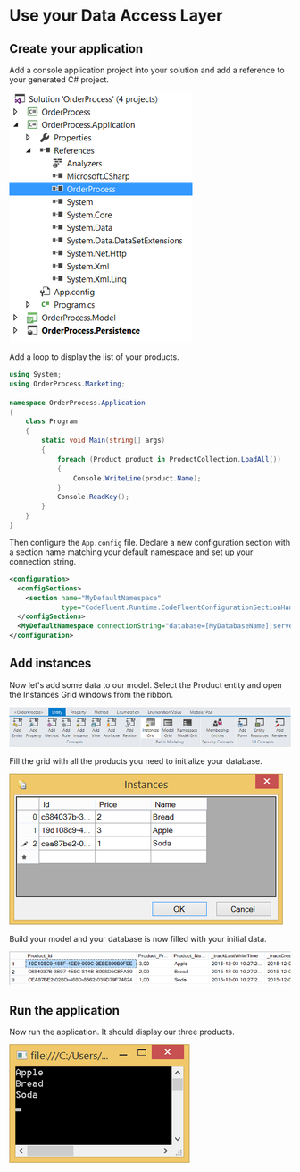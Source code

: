 # Use your Data Access Layer

## Create your application

Add a console application project into your solution and add a reference to your generated C# project.

![](img/use-your-dal-01.png)

Add a loop to display the list of your products.

```csharp
using System;
using OrderProcess.Marketing;

namespace OrderProcess.Application
{
    class Program
    {
        static void Main(string[] args)
        {
            foreach (Product product in ProductCollection.LoadAll())
            {
                Console.WriteLine(product.Name);
            }
            Console.ReadKey();
        }
    }
}
```

Then configure the ```App.config``` file. Declare a new configuration section with a section name matching your default namespace and set up your connection string.
```xml
<configuration>
  <configSections>
    <section name="MyDefaultNamespace"
             type="CodeFluent.Runtime.CodeFluentConfigurationSectionHandler, CodeFluent.Runtime" />
  </configSections>
  <MyDefaultNamespace connectionString="database=[MyDatabaseName];server=[ServerName];Trusted_Connection=true" />
</configuration>
```

## Add instances

Now let's add some data to our model. Select the Product entity and open the Instances Grid windows from the ribbon.

![](img/use-your-dal-02.png)

Fill the grid with all the products you need to initialize your database.

![](img/use-your-dal-03.png)

Build your model and your database is now filled with your initial data.

![](img/use-your-dal-04.png)

## Run the application

Now run the application. It should display our three products.

![](img/use-your-dal-05.png)

